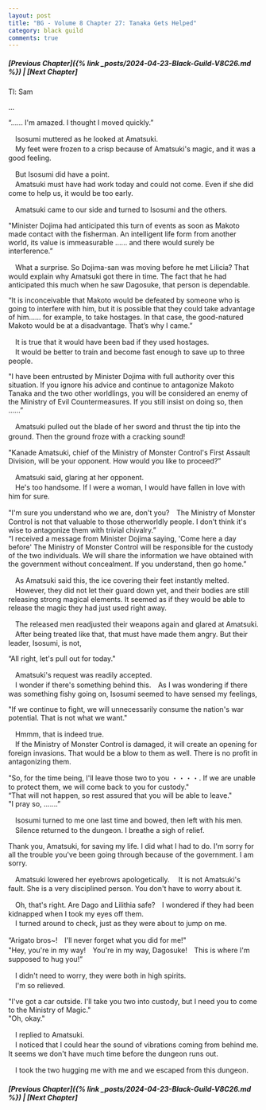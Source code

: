 ```yaml
---
layout: post
title: "BG - Volume 8 Chapter 27: Tanaka Gets Helped"
category: black guild
comments: true
---
```


##### [Previous Chapter]({% link _posts/2024-04-23-Black-Guild-V8C26.md %}) \| [Next Chapter]



Tl: Sam


…



“...... I'm amazed. I thought I moved quickly.”

　Isosumi muttered as he looked at Amatsuki.    
　My feet were frozen to a crisp because of Amatsuki's magic, and it was a good feeling.

　But Isosumi did have a point.     
　Amatsuki must have had work today and could not come. Even if she did come to help us, it would be too early.
<!--more-->

　Amatsuki came to our side and turned to Isosumi and the others.

"Minister Dojima had anticipated this turn of events as soon as Makoto made contact with the fisherman. An intelligent life form from another world, its value is immeasurable ...... and there would surely be interference.”

　What a surprise. So Dojima-san was moving before he met Lilicia? That would explain why Amatsuki got there in time. The fact that he had anticipated this much when he saw Dagosuke, that person is dependable.

“It is inconceivable that Makoto would be defeated by someone who is going to interfere with him, but it is possible that they could take advantage of him...... for example, to take hostages. In that case, the good-natured Makoto would be at a disadvantage. That’s why I came.” 

　It is true that it would have been bad if they used hostages.    
　It would be better to train and become fast enough to save up to three people.

"I have been entrusted by Minister Dojima with full authority over this situation. If you ignore his advice and continue to antagonize Makoto Tanaka and the two other worldlings, you will be considered an enemy of the Ministry of Evil Countermeasures. If you still insist on doing so, then ......”

　Amatsuki pulled out the blade of her sword and thrust the tip into the ground. Then the ground froze with a cracking sound!　

"Kanade Amatsuki, chief of the Ministry of Monster Control's First Assault Division, will be your opponent. How would you like to proceed?”

　Amatsuki said, glaring at her opponent.     
　He's too handsome. If I were a woman, I would have fallen in love with him for sure.

"I'm sure you understand who we are, don't you?　The Ministry of Monster Control is not that valuable to those otherworldly people. I don't think it's wise to antagonize them with trivial chivalry.”     
“I received a message from Minister Dojima saying, 'Come here a day before' The Ministry of Monster Control will be responsible for the custody of the two individuals. We will share the information we have obtained with the government without concealment. If you understand, then go home.”

　As Amatsuki said this, the ice covering their feet instantly melted.     
　However, they did not let their guard down yet, and their bodies are still releasing strong magical elements. It seemed as if they would be able to release the magic they had just used right away.

　The released men readjusted their weapons again and glared at Amatsuki.
　After being treated like that, that must have made them angry. But their leader, Isosumi, is not,

“All right, let's pull out for today."

　Amatsuki's request was readily accepted.    
　I wonder if there's something behind this.　As I was wondering if there was something fishy going on, Isosumi seemed to have sensed my feelings,

"If we continue to fight, we will unnecessarily consume the nation's war potential. That is not what we want."

　Hmmm, that is indeed true.     
　If the Ministry of Monster Control is damaged, it will create an opening for foreign invasions. That would be a blow to them as well. There is no profit in antagonizing them.      

"So, for the time being, I'll leave those two to you ・・・・. If we are unable to protect them, we will come back to you for custody."      
“That will not happen, so rest assured that you will be able to leave."     
"I pray so, .......” 

　Isosumi turned to me one last time and bowed, then left with his men.     
　Silence returned to the dungeon. I breathe a sigh of relief.

Thank you, Amatsuki, for saving my life.
I did what I had to do. I'm sorry for all the trouble you've been going through because of the government. I am sorry.

　Amatsuki lowered her eyebrows apologetically.
　It is not Amatsuki's fault. She is a very disciplined person. You don't have to worry about it.

　Oh, that's right. Are Dago and Lilithia safe?　I wondered if they had been kidnapped when I took my eyes off them.       
　I turned around to check, just as they were about to jump on me.

“Arigato bros~!　I'll never forget what you did for me!"     
"Hey, you're in my way!　You're in my way, Dagosuke!　This is where I'm supposed to hug you!”     

　I didn't need to worry, they were both in high spirits.      
　I'm so relieved.

"I've got a car outside. I'll take you two into custody, but I need you to come to the Ministry of Magic."     
"Oh, okay."

　I replied to Amatsuki.      
　I noticed that I could hear the sound of vibrations coming from behind me. It seems we don't have much time before the dungeon runs out.

　I took the two hugging me with me and we escaped from this dungeon.




##### [Previous Chapter]({% link _posts/2024-04-23-Black-Guild-V8C26.md %}) \| [Next Chapter]

